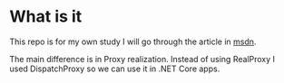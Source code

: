# What is it

This repo is for my own study
I will go through the article in [msdn](https://msdn.microsoft.com/en-us/magazine/dn574804.aspx).

The main difference is in Proxy realization. Instead of using RealProxy I used DispatchProxy so we can use it in .NET Core apps.
